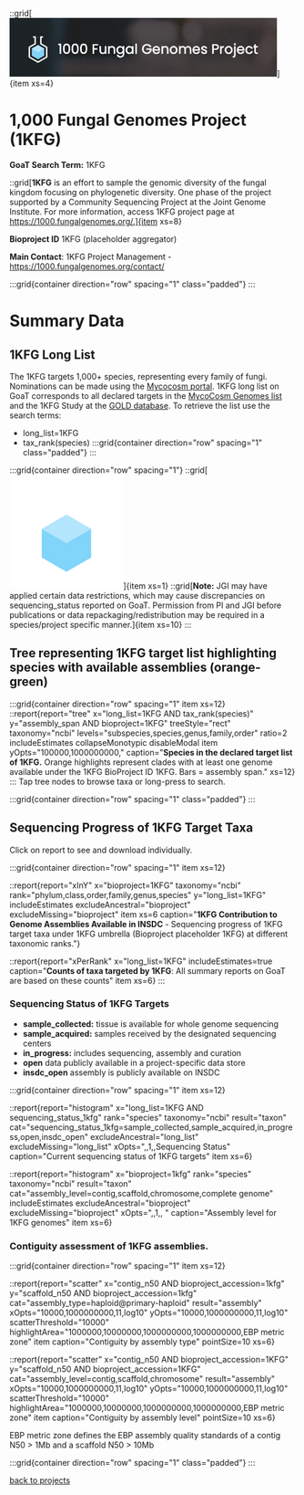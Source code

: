 
::grid[![GoaT](/static/images/1kfg2.png)]{item xs=4}
# 1,000 Fungal Genomes Project (1KFG)
**GoaT Search Term:** 1KFG

::grid[**1KFG** is an effort to sample the genomic diversity of the fungal kingdom focusing on phylogenetic diversity. One phase of the project supported by a Community Sequencing Project at the Joint Genome Institute. For more information, access 1KFG project page at https://1000.fungalgenomes.org/.]{item xs=8}

**Bioproject ID** 1KFG (placeholder aggregator)

**Main Contact**: 1KFG Project Management - https://1000.fungalgenomes.org/contact/

:::grid{container direction="row" spacing="1" class="padded"}
:::

# Summary Data
## 1KFG Long List

The 1KFG targets 1,000+ species, representing every family of fungi. Nominations can be made using the [Mycocosm portal](https://mycocosm.jgi.doe.gov/pages/fungi-1000-projects.jsf).
1KFG long list on GoaT corresponds to all declared targets in the [MycoCosm Genomes list](https://mycocosm.jgi.doe.gov/1000_fungi_project/1000_fungi_project.info.html) and the 1KFG Study at the [GOLD database](https://gold.jgi.doe.gov/projects?page=1&Study.GOLD+Study+ID=Gs0000001&Project.Sequencing+Strategy=Whole+Genome+Sequencing). To retrieve the list use the search terms:
- long_list=1KFG 
- tax_rank(species)
:::grid{container direction="row" spacing="1" class="padded"}
:::

:::grid{container direction="row" spacing="1"}
::grid[![GoaT](/static/images/1KFG_logo.svg)]{item xs=1}
::grid[**Note:** JGI may have applied certain data restrictions, which may cause discrepancies on sequencing_status reported on GoaT. Permission from PI and JGI before publications or data repackaging/redistribution may be required in a species/project specific manner.]{item xs=10}
:::
## Tree representing 1KFG target list highlighting species with available assemblies (orange-green)

:::grid{container direction="row" spacing="1" item xs=12}
::report{report="tree" x="long_list=1KFG AND tax_rank(species)" y="assembly_span AND bioproject=1KFG" treeStyle="rect" taxonomy="ncbi" levels="subspecies,species,genus,family,order" ratio=2 includeEstimates collapseMonotypic disableModal item yOpts="100000,1000000000," caption="**Species in the declared target list of 1KFG.** Orange highlights represent clades with at least one genome available under the 1KFG BioProject ID 1KFG. Bars = assembly span." xs=12}
:::
Tap tree nodes to browse taxa or long-press to search.

:::grid{container direction="row" spacing="1" class="padded"}
:::

## Sequencing Progress of 1KFG Target Taxa

Click on report to see and download individually.

:::grid{container direction="row" spacing="1" item xs=12}

::report{report="xInY" x="bioproject=1KFG" taxonomy="ncbi" rank="phylum,class,order,family,genus,species" y="long_list=1KFG" includeEstimates excludeAncestral="bioproject" excludeMissing="bioproject" item xs=6 caption="**1KFG Contribution to Genome Assemblies Available in INSDC**  - Sequencing progress of 1KFG target taxa under 1KFG umbrella (Bioproject placeholder 1KFG)  at different taxonomic ranks."}

::report{report="xPerRank" x="long_list=1KFG" includeEstimates=true caption="**Counts of taxa targeted by 1KFG**: All summary reports on GoaT are based on these counts" item xs=6}
:::

### Sequencing Status of 1KFG Targets

* **sample_collected:** tissue is available for whole genome sequencing
* **sample_acquired:** samples received by the designated sequencing centers
* **in_progress:** includes sequencing, assembly and curation
* **open** data publicly available in a project-specific data store
* **insdc_open** assembly is publicly available on INSDC 

:::grid{container direction="row" spacing="1" item xs=12}

::report{report="histogram" x="long_list=1KFG AND sequencing_status_1kfg" rank="species" taxonomy="ncbi" result="taxon" cat="sequencing_status_1kfg=sample_collected,sample_acquired,in_progress,open,insdc_open" excludeAncestral="long_list" excludeMissing="long_list" xOpts=",,1,,Sequencing Status" caption="Current sequencing status of 1KFG targets" item xs=6}

::report{report="histogram" x="bioproject=1kfg" rank="species" taxonomy="ncbi" result="taxon" cat="assembly_level=contig,scaffold,chromosome,complete genome" includeEstimates excludeAncestral="bioproject" excludeMissing="bioproject" xOpts=",,1,, " caption="Assembly level for 1KFG genomes" item xs=6}

### Contiguity assessment of 1KFG assemblies. 

:::grid{container direction="row" spacing="1" item xs=12}

::report{report="scatter" x="contig_n50 AND bioproject_accession=1kfg" y="scaffold_n50 AND bioproject_accession=1kfg" cat="assembly_type=haploid@primary-haploid" result="assembly" xOpts="10000,1000000000,11,log10" yOpts="10000,1000000000,11,log10" scatterThreshold="10000" highlightArea="1000000,10000000,1000000000,1000000000,EBP metric zone" item caption="Contiguity by assembly type" pointSize=10 xs=6}

::report{report="scatter" x="contig_n50 AND bioproject_accession=1KFG" y="scaffold_n50 AND bioproject_accession=1KFG" cat="assembly_level=contig,scaffold,chromosome" result="assembly" xOpts="10000,1000000000,11,log10" yOpts="10000,1000000000,11,log10" scatterThreshold="10000" highlightArea="1000000,10000000,1000000000,1000000000,EBP metric zone" item caption="Contiguity by assembly level" pointSize=10 xs=6}

EBP metric zone defines the EBP assembly quality standards of a contig N50 > 1Mb and a scaffold N50 > 10Mb


:::grid{container direction="row" spacing="1" class="padded"}
:::


[back to projects](/projects)

